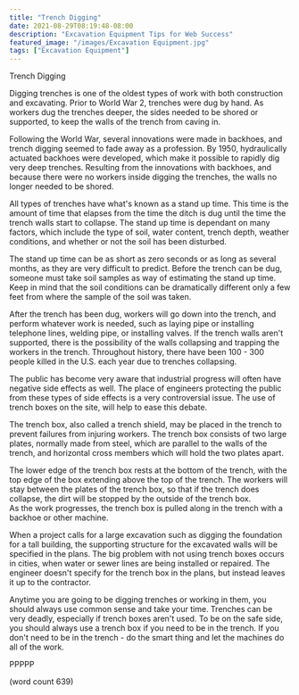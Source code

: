 ```yaml
---
title: "Trench Digging"
date: 2021-08-29T08:19:48-08:00
description: "Excavation Equipment Tips for Web Success"
featured_image: "/images/Excavation Equipment.jpg"
tags: ["Excavation Equipment"]
---
```


Trench Digging

Digging trenches is one of the oldest types of work
with both construction and excavating.  Prior to World
War 2, trenches were dug by hand.  As workers dug the
trenches deeper, the sides needed to be shored or
supported, to keep the walls of the trench from caving
in.  

Following the World War, several innovations were made
in backhoes, and trench digging seemed to fade away
as a profession.  By 1950, hydraulically actuated
backhoes were developed, which make it possible to 
rapidly dig very deep trenches.  Resulting from the
innovations with backhoes, and because there were no
workers inside digging the trenches, the walls no
longer needed to be shored.

All types of trenches have what's known as a stand up
time.  This time is the amount of time that elapses
from the time the ditch is dug until the time the
trench walls start to collapse.  The stand up time
is dependant on many factors, which include the type
of soil, water content, trench depth, weather
conditions, and whether or not the soil has been
disturbed.  

The stand up time can be as short as zero seconds 
or as long as several months, as they are very
difficult to predict.  Before the trench can be dug,
someone must take soil samples as way of estimating
the stand up time.  Keep in mind that the soil
conditions can be dramatically different only a 
few feet from where the sample of the soil was taken.

After the trench has been dug, workers will go down
into the trench, and perform whatever work is 
needed, such as laying pipe or installing telephone
lines, welding pipe, or installing valves.  If the
trench walls aren't supported, there is the possibility
of the walls collapsing and trapping the workers in
the trench.  Throughout history, there have been
100 - 300 people killed in the U.S. each year
due to trenches collapsing.

The public has become very aware that industrial
progress will often have negative side effects as
well.  The place of engineers protecting the 
public from these types of side effects is a very
controversial issue.  The use of trench boxes on
the site, will help to ease this debate.

The trench box, also called a trench shield, may
be placed in the trench to prevent failures from
injuring workers. The trench box consists of two 
large plates, normally made from steel, which are
parallel to the walls of the trench, and horizontal
cross members which will hold the two plates
apart.

The lower edge of the trench box rests at the
bottom of the trench, with the top edge of the 
box extending above the top of the trench.  The
workers will stay between the plates of the trench
box, so that if the trench does collapse, the dirt
will be stopped by the outside of the trench box.  
As the work progresses, the trench box is pulled
along in the trench with a backhoe or other machine.

When a project calls for a large excavation such
as digging the foundation for a tall building, the
supporting structure for the excavated walls will
be specified in the plans.  The big problem with
not using trench boxes occurs in cities, when 
water or sewer lines are being installed or
repaired.  The engineer doesn't specify for the
trench box in the plans, but instead leaves it
up to the contractor.

Anytime you are going to be digging trenches or
working in them, you should always use common sense
and take your time.  Trenches can be very deadly,
especially if trench boxes aren't used.  To be on
the safe side, you should always use a trench box
if you need to be in the trench.  If you don't
need to be in the trench - do the smart thing
and let the machines do all of the work.

PPPPP

(word count 639)

